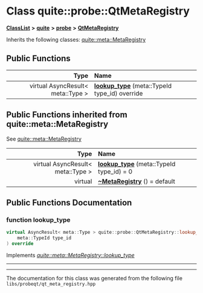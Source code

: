 

# Class quite::probe::QtMetaRegistry



[**ClassList**](annotated.md) **>** [**quite**](namespacequite.md) **>** [**probe**](namespacequite_1_1probe.md) **>** [**QtMetaRegistry**](classquite_1_1probe_1_1QtMetaRegistry.md)








Inherits the following classes: [quite::meta::MetaRegistry](classquite_1_1meta_1_1MetaRegistry.md)






















































## Public Functions

| Type | Name |
| ---: | :--- |
| virtual AsyncResult&lt; meta::Type &gt; | [**lookup\_type**](#function-lookup_type) (meta::TypeId type\_id) override<br> |


## Public Functions inherited from quite::meta::MetaRegistry

See [quite::meta::MetaRegistry](classquite_1_1meta_1_1MetaRegistry.md)

| Type | Name |
| ---: | :--- |
| virtual AsyncResult&lt; meta::Type &gt; | [**lookup\_type**](classquite_1_1meta_1_1MetaRegistry.md#function-lookup_type) (meta::TypeId type\_id) = 0<br> |
| virtual  | [**~MetaRegistry**](classquite_1_1meta_1_1MetaRegistry.md#function-metaregistry) () = default<br> |






















































## Public Functions Documentation




### function lookup\_type 

```C++
virtual AsyncResult< meta::Type > quite::probe::QtMetaRegistry::lookup_type (
    meta::TypeId type_id
) override
```



Implements [*quite::meta::MetaRegistry::lookup\_type*](classquite_1_1meta_1_1MetaRegistry.md#function-lookup_type)


<hr>

------------------------------
The documentation for this class was generated from the following file `libs/probeqt/qt_meta_registry.hpp`

